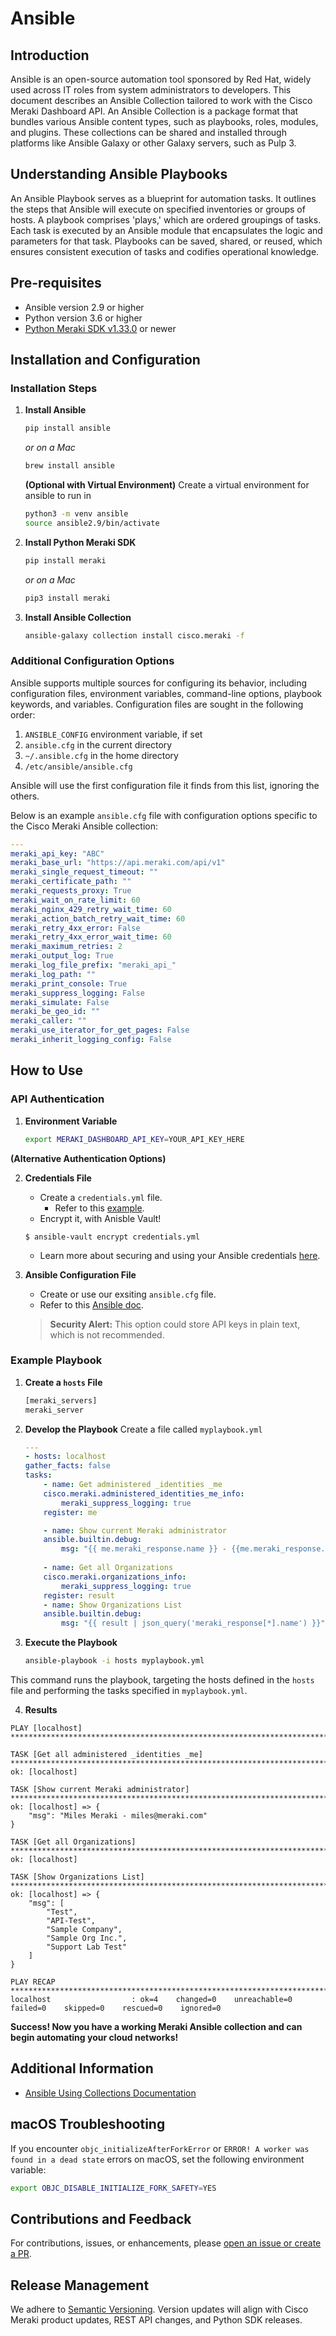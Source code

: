
# Ansible

## Introduction

Ansible is an open-source automation tool sponsored by Red Hat, widely used across IT roles from system administrators to developers. This document describes an Ansible Collection tailored to work with the Cisco Meraki Dashboard API. An Ansible Collection is a package format that bundles various Ansible content types, such as playbooks, roles, modules, and plugins. These collections can be shared and installed through platforms like Ansible Galaxy or other Galaxy servers, such as Pulp 3.

## Understanding Ansible Playbooks

An Ansible Playbook serves as a blueprint for automation tasks. It outlines the steps that Ansible will execute on specified inventories or groups of hosts. A playbook comprises 'plays,' which are ordered groupings of tasks. Each task is executed by an Ansible module that encapsulates the logic and parameters for that task. Playbooks can be saved, shared, or reused, which ensures consistent execution of tasks and codifies operational knowledge.

## Pre-requisites

- Ansible version 2.9 or higher
- Python version 3.6 or higher
- [Python Meraki SDK v1.33.0](https://github.com/meraki/dashboard-api-python) or newer

## Installation and Configuration

### Installation Steps

1. **Install Ansible**
    ```bash
    pip install ansible
    ```
    *or on a Mac*
    ```bash
    brew install ansible
    ```

    **(Optional with Virtual Environment)**
        Create a virtual environment for ansible to run in

    ```bash
    python3 -m venv ansible
    source ansible2.9/bin/activate
    ```

2. **Install Python Meraki SDK**
    ```bash
    pip install meraki
    ```
    *or on a Mac*
    ```bash
    pip3 install meraki
    ```

3. **Install Ansible Collection**
    ```bash
    ansible-galaxy collection install cisco.meraki -f
    ```

### Additional Configuration Options

Ansible supports multiple sources for configuring its behavior, including configuration files, environment variables, command-line options, playbook keywords, and variables. Configuration files are sought in the following order:

1. `ANSIBLE_CONFIG` environment variable, if set
2. `ansible.cfg` in the current directory
3. `~/.ansible.cfg` in the home directory
4. `/etc/ansible/ansible.cfg`

Ansible will use the first configuration file it finds from this list, ignoring the others.

Below is an example `ansible.cfg` file with configuration options specific to the Cisco Meraki Ansible collection:

```yaml
---
meraki_api_key: "ABC"
meraki_base_url: "https://api.meraki.com/api/v1"
meraki_single_request_timeout: ""
meraki_certificate_path: ""
meraki_requests_proxy: True
meraki_wait_on_rate_limit: 60
meraki_nginx_429_retry_wait_time: 60
meraki_action_batch_retry_wait_time: 60
meraki_retry_4xx_error: False
meraki_retry_4xx_error_wait_time: 60
meraki_maximum_retries: 2
meraki_output_log: True
meraki_log_file_prefix: "meraki_api_"
meraki_log_path: ""
meraki_print_console: True
meraki_suppress_logging: False
meraki_simulate: False
meraki_be_geo_id: ""
meraki_caller: ""
meraki_use_iterator_for_get_pages: False
meraki_inherit_logging_config: False
```

## How to Use

### API Authentication

1. **Environment Variable**
    ```bash
    export MERAKI_DASHBOARD_API_KEY=YOUR_API_KEY_HERE
    ```

**(Alternative Authentication Options)**

2. **Credentials File**
    - Create a `credentials.yml` file.
        - Refer to this [example](https://github.com/meraki/dashboard-api-ansible/blob/main/playbooks/credentials.yml).
    - Encrypt it, with Anisble Vault! 
    ```
    $ ansible-vault encrypt credentials.yml
    ```
    - Learn more about securing and using your Ansible credentials [here](https://docs.ansible.com/ansible/latest/vault_guide/index.html).



3. **Ansible Configuration File**
    - Create or use our exsiting `ansible.cfg` file.
    - Refer to this [Ansible doc](https://docs.ansible.com/ansible/latest/reference_appendices/config.html).

    > **Security Alert:** This option could store API keys in plain text, which is not recommended.


### Example Playbook

1. **Create a `hosts` File**
    ```bash
    [meraki_servers]
    meraki_server
    ```

2. **Develop the Playbook**
Create a file called `myplaybook.yml`
    ```yml
    ---
    - hosts: localhost
    gather_facts: false
    tasks:
        - name: Get administered _identities _me
        cisco.meraki.administered_identities_me_info:
            meraki_suppress_logging: true
        register: me

        - name: Show current Meraki administrator
        ansible.builtin.debug:
            msg: "{{ me.meraki_response.name }} - {{me.meraki_response.email}}"
        
        - name: Get all Organizations
        cisco.meraki.organizations_info:
            meraki_suppress_logging: true
        register: result
        - name: Show Organizations List
        ansible.builtin.debug:
            msg: "{{ result | json_query('meraki_response[*].name') }}"
    ```

3. **Execute the Playbook**

    ```bash
    ansible-playbook -i hosts myplaybook.yml
    ```

This command runs the playbook, targeting the hosts defined in the `hosts` file and performing the tasks specified in `myplaybook.yml`.

4. **Results**

```
PLAY [localhost] ******************************************************************************************************************

TASK [Get all administered _identities _me] ******************************************************************************************************************
ok: [localhost]

TASK [Show current Meraki administrator] ******************************************************************************************************************
ok: [localhost] => {
    "msg": "Miles Meraki - miles@meraki.com"
}

TASK [Get all Organizations] ******************************************************************************************************************
ok: [localhost]

TASK [Show Organizations List] ******************************************************************************************************************
ok: [localhost] => {
    "msg": [
        "Test",
        "API-Test",
        "Sample Company",
        "Sample Org Inc.",
        "Support Lab Test"
    ]
}

PLAY RECAP *******************************************************************************************************************************************************************************************************
localhost                  : ok=4    changed=0    unreachable=0    failed=0    skipped=0    rescued=0    ignored=0     

```

**Success! Now you have a working Meraki Ansible collection and can begin automating your cloud networks!** 

## Additional Information

- [Ansible Using Collections Documentation](https://docs.ansible.com/ansible/latest/user_guide/collections_using.html)

## macOS Troubleshooting

If you encounter `objc_initializeAfterForkError` or `ERROR! A worker was found in a dead state` errors on macOS, set the following environment variable:

```bash
export OBJC_DISABLE_INITIALIZE_FORK_SAFETY=YES
```

## Contributions and Feedback

For contributions, issues, or enhancements, please [open an issue or create a PR](https://github.com/meraki/dashboard-api-ansible/issues).

## Release Management

We adhere to [Semantic Versioning](https://semver.org/). Version updates will align with Cisco Meraki product updates, REST API changes, and Python SDK releases.

